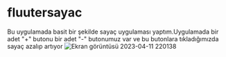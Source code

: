 # fluutersayac

Bu uygulamada basit bir şekilde sayaç uygulaması yaptım.Uygulamada bir adet "+" butonu bir adet "-" butonumuz var ve bu butonlara tıkladığımızda sayaç azalıp artıyor
![Ekran görüntüsü 2023-04-11 220138](https://user-images.githubusercontent.com/94761029/231263233-039e41d1-f23e-4113-899b-c81cf3d085a2.png)
